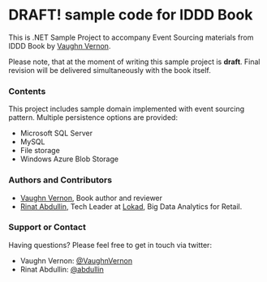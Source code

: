 DRAFT! sample code for IDDD Book 
================================


This is .NET Sample Project to accompany Event Sourcing materials 
from IDDD Book by [Vaughn Vernon](http://vaughnvernon.co/).

Please note, that at the moment of writing this sample project is **draft**. 
Final revision will be delivered simultaneously with the book itself.

### Contents

This project includes sample domain implemented with event sourcing pattern. 
Multiple persistence options are provided:

* Microsoft SQL Server
* MySQL
* File storage
* Windows Azure Blob Storage

### Authors and Contributors

* [Vaughn Vernon](http://vaughnvernon.co/), Book author and reviewer
* [Rinat Abdullin](http://abdullin.com), Tech Leader at [Lokad](http://www.lokad.com/), Big Data Analytics for Retail.

### Support or Contact

Having questions? Please feel free to get in touch via twitter:

* Vaughn Vernon: [@VaughnVernon](https://twitter.com/#!/VaughnVernon)
* Rinat Abdullin: [@abdullin](https://twitter.com/#!/abdullin)
